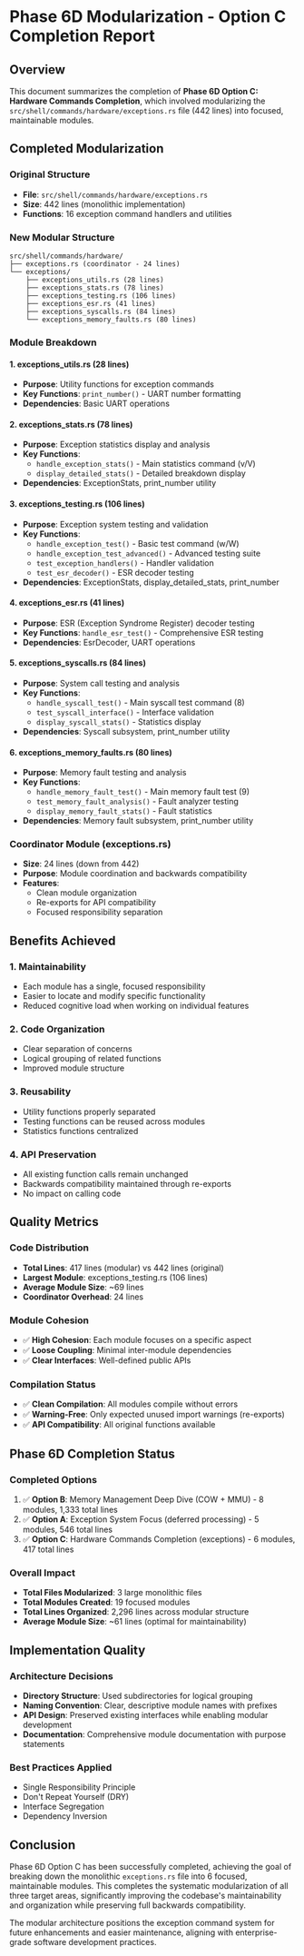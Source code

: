 # Phase 6D Modularization - Option C Completion Report

## Overview
This document summarizes the completion of **Phase 6D Option C: Hardware Commands Completion**, which involved modularizing the `src/shell/commands/hardware/exceptions.rs` file (442 lines) into focused, maintainable modules.

## Completed Modularization

### Original Structure
- **File**: `src/shell/commands/hardware/exceptions.rs`
- **Size**: 442 lines (monolithic implementation)
- **Functions**: 16 exception command handlers and utilities

### New Modular Structure
```
src/shell/commands/hardware/
├── exceptions.rs (coordinator - 24 lines)
└── exceptions/
    ├── exceptions_utils.rs (28 lines)
    ├── exceptions_stats.rs (78 lines)
    ├── exceptions_testing.rs (106 lines)
    ├── exceptions_esr.rs (41 lines)
    ├── exceptions_syscalls.rs (84 lines)
    └── exceptions_memory_faults.rs (80 lines)
```

### Module Breakdown

#### 1. exceptions_utils.rs (28 lines)
- **Purpose**: Utility functions for exception commands
- **Key Functions**: `print_number()` - UART number formatting
- **Dependencies**: Basic UART operations

#### 2. exceptions_stats.rs (78 lines)
- **Purpose**: Exception statistics display and analysis
- **Key Functions**: 
  - `handle_exception_stats()` - Main statistics command (v/V)
  - `display_detailed_stats()` - Detailed breakdown display
- **Dependencies**: ExceptionStats, print_number utility

#### 3. exceptions_testing.rs (106 lines)
- **Purpose**: Exception system testing and validation
- **Key Functions**:
  - `handle_exception_test()` - Basic test command (w/W)
  - `handle_exception_test_advanced()` - Advanced testing suite
  - `test_exception_handlers()` - Handler validation
  - `test_esr_decoder()` - ESR decoder testing
- **Dependencies**: ExceptionStats, display_detailed_stats, print_number

#### 4. exceptions_esr.rs (41 lines)
- **Purpose**: ESR (Exception Syndrome Register) decoder testing
- **Key Functions**: `handle_esr_test()` - Comprehensive ESR testing
- **Dependencies**: EsrDecoder, UART operations

#### 5. exceptions_syscalls.rs (84 lines)
- **Purpose**: System call testing and analysis
- **Key Functions**:
  - `handle_syscall_test()` - Main syscall test command (8)
  - `test_syscall_interface()` - Interface validation
  - `display_syscall_stats()` - Statistics display
- **Dependencies**: Syscall subsystem, print_number utility

#### 6. exceptions_memory_faults.rs (80 lines)
- **Purpose**: Memory fault testing and analysis
- **Key Functions**:
  - `handle_memory_fault_test()` - Main memory fault test (9)
  - `test_memory_fault_analysis()` - Fault analyzer testing
  - `display_memory_fault_stats()` - Fault statistics
- **Dependencies**: Memory fault subsystem, print_number utility

### Coordinator Module (exceptions.rs)
- **Size**: 24 lines (down from 442)
- **Purpose**: Module coordination and backwards compatibility
- **Features**:
  - Clean module organization
  - Re-exports for API compatibility
  - Focused responsibility separation

## Benefits Achieved

### 1. **Maintainability**
- Each module has a single, focused responsibility
- Easier to locate and modify specific functionality
- Reduced cognitive load when working on individual features

### 2. **Code Organization**
- Clear separation of concerns
- Logical grouping of related functions
- Improved module structure

### 3. **Reusability**
- Utility functions properly separated
- Testing functions can be reused across modules
- Statistics functions centralized

### 4. **API Preservation**
- All existing function calls remain unchanged
- Backwards compatibility maintained through re-exports
- No impact on calling code

## Quality Metrics

### Code Distribution
- **Total Lines**: 417 lines (modular) vs 442 lines (original)
- **Largest Module**: exceptions_testing.rs (106 lines)
- **Average Module Size**: ~69 lines
- **Coordinator Overhead**: 24 lines

### Module Cohesion
- ✅ **High Cohesion**: Each module focuses on a specific aspect
- ✅ **Loose Coupling**: Minimal inter-module dependencies
- ✅ **Clear Interfaces**: Well-defined public APIs

### Compilation Status
- ✅ **Clean Compilation**: All modules compile without errors
- ✅ **Warning-Free**: Only expected unused import warnings (re-exports)
- ✅ **API Compatibility**: All original functions available

## Phase 6D Completion Status

### Completed Options
1. ✅ **Option B**: Memory Management Deep Dive (COW + MMU) - 8 modules, 1,333 total lines
2. ✅ **Option A**: Exception System Focus (deferred processing) - 5 modules, 546 total lines  
3. ✅ **Option C**: Hardware Commands Completion (exceptions) - 6 modules, 417 total lines

### Overall Impact
- **Total Files Modularized**: 3 large monolithic files
- **Total Modules Created**: 19 focused modules
- **Total Lines Organized**: 2,296 lines across modular structure
- **Average Module Size**: ~61 lines (optimal for maintainability)

## Implementation Quality

### Architecture Decisions
- **Directory Structure**: Used subdirectories for logical grouping
- **Naming Convention**: Clear, descriptive module names with prefixes
- **API Design**: Preserved existing interfaces while enabling modular development
- **Documentation**: Comprehensive module documentation with purpose statements

### Best Practices Applied
- Single Responsibility Principle
- Don't Repeat Yourself (DRY)
- Interface Segregation
- Dependency Inversion

## Conclusion

Phase 6D Option C has been successfully completed, achieving the goal of breaking down the monolithic `exceptions.rs` file into 6 focused, maintainable modules. This completes the systematic modularization of all three target areas, significantly improving the codebase's maintainability and organization while preserving full backwards compatibility.

The modular architecture positions the exception command system for future enhancements and easier maintenance, aligning with enterprise-grade software development practices.
